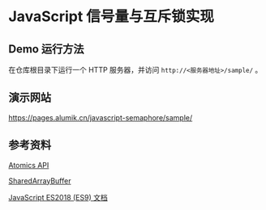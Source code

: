 # JavaScript 信号量与互斥锁实现

## Demo 运行方法

在仓库根目录下运行一个 HTTP 服务器，并访问 `http://<服务器地址>/sample/` 。

## 演示网站

https://pages.alumik.cn/javascript-semaphore/sample/

## 参考资料

[Atomics API](https://developer.mozilla.org/en-US/docs/Web/JavaScript/Reference/Global_Objects/Atomics)

[SharedArrayBuffer](https://developer.mozilla.org/en-US/docs/Web/JavaScript/Reference/Global_Objects/SharedArrayBuffer)

[JavaScript ES2018 (ES9) 文档](https://www.ecma-international.org/publications/files/ECMA-ST/Ecma-262.pdf)
